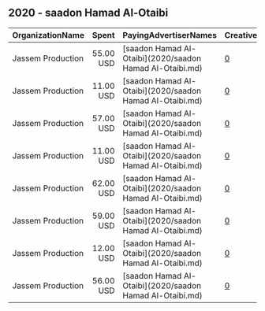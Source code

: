 ## 2020 - saadon Hamad Al-Otaibi 
|OrganizationName|Spent|PayingAdvertiserNames|CreativeUrls|Impressions|Genders|AgeBrackets|CountryCodes|BillingAddresses|CandidateBallotInformation|
|:---|---:|:---|:---|---:|:---|:---|:---|:---|:---|
|Jassem Production|55.00 USD|[saadon Hamad Al-Otaibi](2020/saadon Hamad Al-Otaibi.md)|[0](https://www.snap.com/political-ads/asset/c2cf5b031b72b33e59f0edb17c7c4b2babc4e75f5e6278c759cb299fdb672ffb?mediaType=png)|99,270|||kuwait|KW||
|Jassem Production|11.00 USD|[saadon Hamad Al-Otaibi](2020/saadon Hamad Al-Otaibi.md)|[0](https://www.snap.com/political-ads/asset/a32ba5d9d3a2513a294c33ad7640653db80934449974be9e3e99f5cae9d8ddf0?mediaType=png)|8,821|||kuwait|KW||
|Jassem Production|57.00 USD|[saadon Hamad Al-Otaibi](2020/saadon Hamad Al-Otaibi.md)|[0](https://www.snap.com/political-ads/asset/967714ff37724c468d845162519cfaf9fa9243ca9bf1b12ee7eb78b0f25c2776?mediaType=png)|47,230|||kuwait|KW||
|Jassem Production|11.00 USD|[saadon Hamad Al-Otaibi](2020/saadon Hamad Al-Otaibi.md)|[0](https://www.snap.com/political-ads/asset/967714ff37724c468d845162519cfaf9fa9243ca9bf1b12ee7eb78b0f25c2776?mediaType=png)|12,328|||kuwait|KW||
|Jassem Production|62.00 USD|[saadon Hamad Al-Otaibi](2020/saadon Hamad Al-Otaibi.md)|[0](https://www.snap.com/political-ads/asset/c2cf5b031b72b33e59f0edb17c7c4b2babc4e75f5e6278c759cb299fdb672ffb?mediaType=png)|34,317|||kuwait|KW||
|Jassem Production|59.00 USD|[saadon Hamad Al-Otaibi](2020/saadon Hamad Al-Otaibi.md)|[0](https://www.snap.com/political-ads/asset/df52495aded07bd5f896379bd36f779cef98e57246c88c728dd82b2eb01c9a99?mediaType=mp4)|8,751|||kuwait|KW||
|Jassem Production|12.00 USD|[saadon Hamad Al-Otaibi](2020/saadon Hamad Al-Otaibi.md)|[0](https://www.snap.com/political-ads/asset/72cdb75e077e01dd9bde77aa1046338670b207bfc3f8651c8a340218f0053e57?mediaType=png)|15,616|||kuwait|KW||
|Jassem Production|56.00 USD|[saadon Hamad Al-Otaibi](2020/saadon Hamad Al-Otaibi.md)|[0](https://www.snap.com/political-ads/asset/3b87ac931fe3bd1511cc23d3355e6c6088cbf706545df964f5e085f3f10581d6?mediaType=mp4)|34,122|||kuwait|KW||
